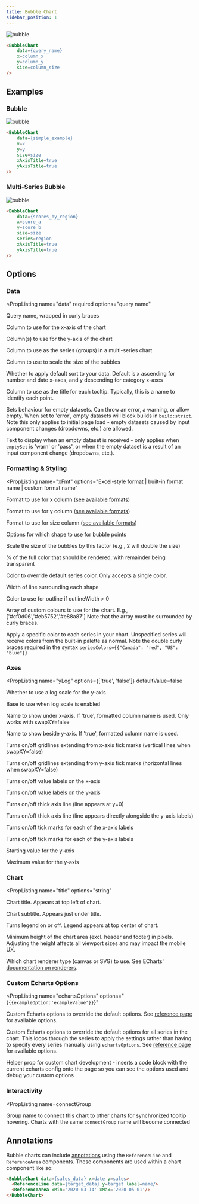 ```yaml
---
title: Bubble Chart
sidebar_position: 1
---
```


![bubble](/img/exg-multi-series-bubble-nt.svg)

```markdown
<BubbleChart 
    data={query_name} 
    x=column_x 
    y=column_y
    size=column_size
/>
```

## Examples

### Bubble

![bubble](/img/exg-bubble-nt.svg)

```markdown
<BubbleChart 
    data={simple_example} 
    x=x 
    y=y 
    size=size 
    xAxisTitle=true 
    yAxisTitle=true
/>
```

### Multi-Series Bubble

![bubble](/img/exg-multi-series-bubble-nt.svg)

```markdown
<BubbleChart 
    data={scores_by_region} 
    x=score_a 
    y=score_b 
    size=size 
    series=region 
    xAxisTitle=true 
    yAxisTitle=true
/>
```

## Options

### Data

<PropListing 
    name="data"
    required
    options="query name"
>

Query name, wrapped in curly braces

</PropListing>
<PropListing 
    name="x"
    required
    options="column name"
    defaultValue="First column"
>

Column to use for the x-axis of the chart

</PropListing>
<PropListing 
    name="y"
    required
    options="column name | array of column names"
    defaultValue="Any non-assigned numeric columns"
>

Column(s) to use for the y-axis of the chart

</PropListing>
<PropListing 
    name="series"
    options="column name"
>

Column to use as the series (groups) in a multi-series chart

</PropListing>
<PropListing 
    name="size"
    required
    options="column name"
>

Column to use to scale the size of the bubbles

</PropListing>
<PropListing 
    name="sort"
    options={['true', 'false']}
    defaultValue=true
>

Whether to apply default sort to your data. Default is x ascending for number and date x-axes, and y descending for category x-axes

</PropListing>
<PropListing 
    name="tooltipTitle"
    options="column name"
>

Column to use as the title for each tooltip. Typically, this is a name to identify each point.

</PropListing>
<PropListing 
    name="emptySet"
    options={['error', 'warn', 'pass']}
    defaultValue='error'
>

Sets behaviour for empty datasets. Can throw an error, a warning, or allow empty. When set to 'error', empty datasets will block builds in `build:strict`. Note this only applies to initial page load - empty datasets caused by input component changes (dropdowns, etc.) are allowed.

</PropListing>
<PropListing 
    name="emptyMessage"
    options="string"
    defaultValue='No records'
>

Text to display when an empty dataset is received - only applies when `emptySet` is 'warn' or 'pass', or when the empty dataset is a result of an input component change (dropdowns, etc.).

</PropListing>

### Formatting & Styling

<PropListing 
    name="xFmt"
    options="Excel-style format | built-in format name | custom format name"
>

Format to use for x column ([see available formats](/core-concepts/formatting))

</PropListing>
<PropListing 
    name="yFmt"
    options="Excel-style format | built-in format name | custom format name"
>

Format to use for y column ([see available formats](/core-concepts/formatting))

</PropListing>
<PropListing 
    name="sizeFmt"
    options="Excel-style format | built-in format name | custom format name"
>

Format to use for size column ([see available formats](/core-concepts/formatting))

</PropListing>
<PropListing 
    name="shape"
    options="circle | emptyCircle | rect | triangle | diamond"
    defaultValue='circle'
>

Options for which shape to use for bubble points

</PropListing>
<PropListing 
    name="scaleTo"
    options="number"
    defaultValue=1
>

Scale the size of the bubbles by this factor (e.g., 2 will double the size)

</PropListing>
<PropListing 
    name="opacity"
    options="number (0 to 1)"
    defaultValue=0.7
>

% of the full color that should be rendered, with remainder being transparent

</PropListing>
<PropListing 
    name="fillColor"
    options="CSS name | hexademical | RGB | HSL"
>

Color to override default series color. Only accepts a single color.

</PropListing>
<PropListing 
    name="outlineWidth"
    options="number"
    defaultValue=0
>

Width of line surrounding each shape

</PropListing>
<PropListing 
    name="outlineColor"
    options="CSS name | hexademical | RGB | HSL"
>

Color to use for outline if outlineWidth > 0

</PropListing>
<PropListing 
    name="colorPalette"
    options="array of color strings (CSS name | hexademical | RGB | HSL)"
    defaultValue='built-in color palette'
>

Array of custom colours to use for the chart. E.g., ['#cf0d06','#eb5752','#e88a87'] Note that the array must be surrounded by curly braces.

</PropListing>
<PropListing 
    name="seriesColors"
    options="object with series names and assigned colors"
    defaultValue='colors applied by order of series in data'
>

Apply a specific color to each series in your chart. Unspecified series will receive colors from the built-in palette as normal. Note the double curly braces required in the syntax `seriesColors={{"Canada": "red", "US": "blue"}}`

</PropListing>

### Axes

<PropListing 
    name="yLog"
    options={['true', 'false']}
    defaultValue=false
>

Whether to use a log scale for the y-axis

</PropListing>
<PropListing 
    name="yLogBase"
    options="number"
    defaultValue=10
>

Base to use when log scale is enabled

</PropListing>
<PropListing 
    name="xAxisTitle"
    options="true | string | false"
    defaultValue=true
>

Name to show under x-axis. If 'true', formatted column name is used. Only works with swapXY=false

</PropListing>
<PropListing 
    name="yAxisTitle"
    options="true | string | false"
    defaultValue=true
>

Name to show beside y-axis. If 'true', formatted column name is used.

</PropListing>
<PropListing 
    name="xGridlines"
    options={['true', 'false']}
    defaultValue=false
>

Turns on/off gridlines extending from x-axis tick marks (vertical lines when swapXY=false)

</PropListing>
<PropListing 
    name="yGridlines"
    options={['true', 'false']}
    defaultValue=true
>

Turns on/off gridlines extending from y-axis tick marks (horizontal lines when swapXY=false)

</PropListing>
<PropListing 
    name="xAxisLabels"
    options={['true', 'false']}
    defaultValue=true
>

Turns on/off value labels on the x-axis

</PropListing>
<PropListing 
    name="yAxisLabels"
    options={['true', 'false']}
    defaultValue=true
>

Turns on/off value labels on the y-axis

</PropListing>
<PropListing 
    name="xBaseline"
    options={['true', 'false']}
    defaultValue=true
>

Turns on/off thick axis line (line appears at y=0)

</PropListing>
<PropListing 
    name="yBaseline"
    options={['true', 'false']}
    defaultValue=false
>

Turns on/off thick axis line (line appears directly alongside the y-axis labels)

</PropListing>
<PropListing 
    name="xTickMarks"
    options={['true', 'false']}
    defaultValue=false
>

Turns on/off tick marks for each of the x-axis labels

</PropListing>
<PropListing 
    name="yTickMarks"
    options={['true', 'false']}
    defaultValue=false
>

Turns on/off tick marks for each of the y-axis labels

</PropListing>
<PropListing 
    name="yMin"
    options="number"
>

Starting value for the y-axis

</PropListing>
<PropListing 
    name="yMax"
    options="number"
>

Maximum value for the y-axis

</PropListing>

### Chart

<PropListing 
    name="title"
    options="string"
>

Chart title. Appears at top left of chart.

</PropListing>
<PropListing 
    name="subtitle"
    options="string"
>

Chart subtitle. Appears just under title.

</PropListing>
<PropListing 
    name="legend"
    options={['true', 'false']}
    defaultValue='true for multiple series'
>

Turns legend on or off. Legend appears at top center of chart.

</PropListing>
<PropListing 
    name="chartAreaHeight"
    options="number"
    defaultValue=180
>

Minimum height of the chart area (excl. header and footer) in pixels. Adjusting the height affects all viewport sizes and may impact the mobile UX.

</PropListing>
<PropListing 
    name="renderer"
    options="canvas | svg"
    defaultValue='canvas'
>

Which chart renderer type (canvas or SVG) to use. See ECharts' [documentation on renderers](https://echarts.apache.org/handbook/en/best-practices/canvas-vs-svg/).

</PropListing>

### Custom Echarts Options

<PropListing 
    name="echartsOptions"
    options="{`{{exampleOption:'exampleValue'}}`}"
>

Custom Echarts options to override the default options. See [reference page](/components/echarts-options/) for available options.

</PropListing>
<PropListing 
    name="seriesOptions"
    options="{`{{exampleSeriesOption:'exampleValue'}}`}"
>

Custom Echarts options to override the default options for all series in the chart. This loops through the series to apply the settings rather than having to specify every series manually using `echartsOptions`. See [reference page](/components/echarts-options/) for available options.

</PropListing>
<PropListing 
    name="printEchartsConfig"
    options={['true', 'false']}
    defaultValue="false"
>

Helper prop for custom chart development - inserts a code block with the current echarts config onto the page so you can see the options used and debug your custom options

</PropListing>

### Interactivity

<PropListing
    name=connectGroup
>

Group name to connect this chart to other charts for synchronized tooltip hovering. Charts with the same `connectGroup` name will become connected

</PropListing>


## Annotations

Bubble charts can include [annotations](/components/annotations) using the `ReferenceLine` and `ReferenceArea` components. These components are used within a chart component like so:

```html
<BubbleChart data={sales_data} x=date y=sales>
  <ReferenceLine data={target_data} y=target label=name/>
  <ReferenceArea xMin='2020-03-14' xMax='2020-05-01'/>
</BubbleChart>
```